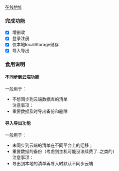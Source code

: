 [在线地址](https://www.amenging.xyz/vue-todo)
### 完成功能
- [x] 增删改
- [x] 登录注册
- [x] 仅本地localStorage储存
- [x] 导入导出
### 食用说明
#### 不同步到云端功能
一般用于：
- 不想同步到云端数据库的清单  
注意事项：
- 重要数据及时导出备份和删除
#### 导入导出功能
一般用于：
- 未同步到云端的清单在不同平台上的迁移；
- 重要数据的备份（考虑到主机可能没法续费了..之类的）  
注意事项：
- 导出到本地的清单再导入时默认不同步云端